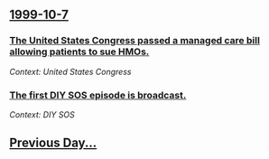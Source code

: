 ## [1999-10-7](/news/1999/10/7/index.md)

### [ The United States Congress passed a managed care bill allowing patients to sue HMOs.](/news/1999/10/7/the-united-states-congress-passed-a-managed-care-bill-allowing-patients-to-sue-hmos.md)
_Context: United States Congress_

### [ The first DIY SOS episode is broadcast.](/news/1999/10/7/the-first-diy-sos-episode-is-broadcast.md)
_Context: DIY SOS_

## [Previous Day...](/news/1999/10/6/index.md)

